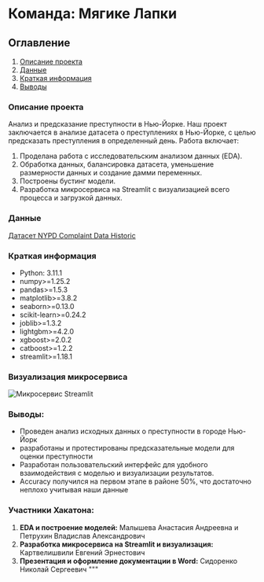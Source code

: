# Команда: Мягике Лапки

## Оглавление  
1. [Описание проекта](#описание-проекта)  
2. [Данные](#данные)  
3. [Краткая информация](#краткая-информация)   
4. [Выводы](#выводы) 

### Описание проекта    
Анализ и предсказание преступности в Нью-Йорке. Наш проект заключается в анализе датасета о преступлениях в Нью-Йорке, с целью предсказать преступления в определенный день. Работа включает:

1. Проделана работа с исследовательским анализом данных (EDA).
2. Обработка данных, балансировка датасета, уменьшение размерности данных и создание дамми переменных.
3. Построены бустинг модели.
4. Разработка микросервиса на Streamlit с визуализацией всего процесса и загрузкой данных.

### Данные    
[Датасет NYPD Complaint Data Historic](https://data.cityofnewyork.us/Public-Safety/NYPD-Complaint-Data-Historic/qgea-i56i)

### Краткая информация
- Python: 3.11.1
- numpy>=1.25.2
- pandas>=1.5.3
- matplotlib>=3.8.2
- seaborn>=0.13.0
- scikit-learn>=0.24.2
- joblib>=1.3.2
- lightgbm>=4.2.0
- xgboost>=2.0.2
- catboost>=1.2.2
- streamlit>=1.18.1

### Визуализация микросервиса
![Микросервис Streamlit](animation.gif)

### Выводы:  
- Проведен анализ исходных данных о преступности в городе Нью-Йорк
- разработаны и протестированы предсказательные модели для оценки преступности
- Разработан пользовательский интерфейс для удобного взаимодействия с моделью и визуализации результатов. 
- Accuracy получился на первом этапе в районе 50%, что достаточно неплохо учитывая наши данные

### Участники Хакатона:
1. **EDA и построение моделей:** Малышева Анастасия Андреевна и Петрухин Владислав Александрович
2. **Разработка микросервиса на Streamlit и визуализация:** Картвелишвили Евгений Эрнестович
3. **Презентация и оформление документации в Word:** Сидоренко Николай Сергеевич
"""
